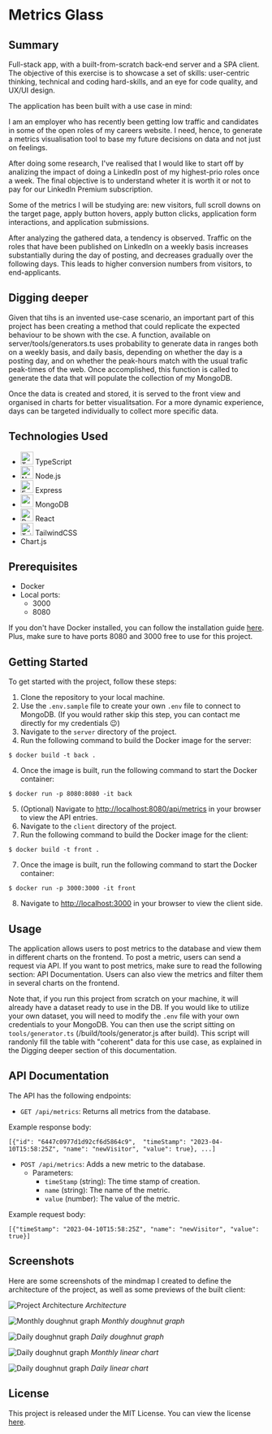 # Metrics Glass

## Summary
Full-stack app, with a built-from-scratch back-end server and a SPA client. The objective of this exercise is to showcase a set of skills: user-centric thinking, technical and coding hard-skills, and an eye for code quality, and UX/UI design. 

The application has been built with a use case in mind: 

I am an employer who has recently been getting low traffic and candidates in some of the open roles of my careers website. I need, hence, to generate a metrics visualisation tool to base my future decisions on data and not just on feelings. 

After doing some research, I've realised that I would like to start off by analizing the impact of doing a LinkedIn post of my highest-prio roles once a week. The final objective is to understand wheter it is worth it or not to pay for our LinkedIn Premium subscription. 

Some of the metrics I will be studying are: new visitors, full scroll downs on the target page, apply button hovers, apply button clicks, application form interactions, and application submissions.

After analyzing the gathered data, a tendency is observed. Traffic on the roles that have been published on LinkedIn on a weekly basis increases substantially during the day of posting, and decreases gradually over the following days. This leads to higher conversion numbers from visitors, to end-applicants. 

## Digging deeper

Given that tihs is an invented use-case scenario, an important part of this project has been creating a method that could replicate the expected behaviour to be shown with the cse. A function, available on server/tools/generators.ts uses probability to generate data in ranges both on a weekly basis, and daily basis, depending on whether the day is a posting day, and on whether the peak-hours match with the usual trafic peak-times of the web. Once accomplished, this function is called to generate the data that will populate the collection of my MongoDB.

Once the data is created and stored, it is served to the front view and organised in charts for better visualitsation. For a more dynamic experience, days can be targeted individually to collect more specific data. 

## Technologies Used

- <img height="25" src="https://user-images.githubusercontent.com/25181517/183890598-19a0ac2d-e88a-4005-a8df-1ee36782fde1.png" alt="TypeScript" title="TypeScript" /> TypeScript
- <img height="25" src="https://user-images.githubusercontent.com/25181517/183568594-85e280a7-0d7e-4d1a-9028-c8c2209e073c.png" alt="Node.js" title="Node.js" /> Node.js
- <img height="25" src="https://user-images.githubusercontent.com/25181517/183859966-a3462d8d-1bc7-4880-b353-e2cbed900ed6.png" alt="Express" title="Express" /> Express 
- <img height="25" src="https://user-images.githubusercontent.com/25181517/182884177-d48a8579-2cd0-447a-b9a6-ffc7cb02560e.png" alt="mongoDB" title="mongoDB" /> MongoDB
- <img height="25" src="https://user-images.githubusercontent.com/25181517/183897015-94a058a6-b86e-4e42-a37f-bf92061753e5.png" alt="React" title="React" /> React
- <img height="25" src="https://user-images.githubusercontent.com/25181517/202896760-337261ed-ee92-4979-84c4-d4b829c7355d.png" alt="Tailwind CSS" title="Tailwind CSS" /> TailwindCSS
- Chart.js

## Prerequisites
- Docker
- Local ports:
    - 3000
    - 8080

If you don't have Docker installed, you can follow the installation guide [here](https://docs.docker.com/get-docker/).
Plus, make sure to have ports 8080 and 3000 free to use for this project.

## Getting Started

To get started with the project, follow these steps:

1. Clone the repository to your local machine.
2. Use the `.env.sample` file to create your own `.env` file to connect to MongoDB. (If you would rather skip this step, you can contact me directly for my credentials 😉)
3. Navigate to the `server` directory of the project.
4. Run the following command to build the Docker image for the server:
```
$ docker build -t back .
```
4. Once the image is built, run the following command to start the Docker container:
```
$ docker run -p 8080:8080 -it back
```
5. (Optional) Navigate to [http://localhost:8080/api/metrics](http://localhost:8080/api/metrics) in your browser to view the API entries.
6. Navigate to the `client` directory of the project.
7. Run the following command to build the Docker image for the client:
```
$ docker build -t front .
```
7. Once the image is built, run the following command to start the Docker container:
```
$ docker run -p 3000:3000 -it front
```
8. Navigate to [http://localhost:3000](http://localhost:3000) in your browser to view the client side.

## Usage

The application allows users to post metrics to the database and view them in different charts on the frontend. To post a metric, users can send a request via API. If you want to post metrics, make sure to read the following section: API Documentation. Users can also view the metrics and filter them in several charts on the frontend.

Note that, if you run this project from scratch on your machine, it will already have a dataset ready to use in the DB. If you would like to utilize your own dataset, you will need to modify the `.env` file with your own credentials to your MongoDB. You can then use the script sitting on `tools/generator.ts` (/build/tools/generator.js after build). This script will randonly fill the table with "coherent" data for this use case, as explained in the Digging deeper section of this documentation.

## API Documentation

The API has the following endpoints:
- `GET /api/metrics`: Returns all metrics from the database.

Example response body:

    [{"id": "6447c0977d1d92cf6d5864c9",  "timeStamp": "2023-04-10T15:58:25Z", "name": "newVisitor", "value": true}, ...]


- `POST /api/metrics`: Adds a new metric to the database.
  - Parameters:
    - `timeStamp` (string): The time stamp of creation.
    - `name` (string): The name of the metric.
    - `value` (number): The value of the metric.

Example request body:

    [{"timeStamp": "2023-04-10T15:58:25Z", "name": "newVisitor", "value": true}]

## Screenshots

Here are some screenshots of the mindmap I created to define the architecture of the project, as well as some previews of the built client:

![Project Architecture](server/public/screenshots/architecture.png)
*Architecture*

![Monthly doughnut graph](server/public/screenshots/monthlyDoughnut.png)
*Monthly doughnut graph*

![Daily doughnut graph](server/public/screenshots/dailyDoughnut.png)
*Daily doughnut graph*

![Daily doughnut graph](server/public/screenshots/monthlyLinear.png)
*Monthly linear chart*

![Daily doughnut graph](server/public/screenshots/dailyLinear.png)
*Daily linear chart*

## License

This project is released under the MIT License. You can view the license [here](LICENSE).

